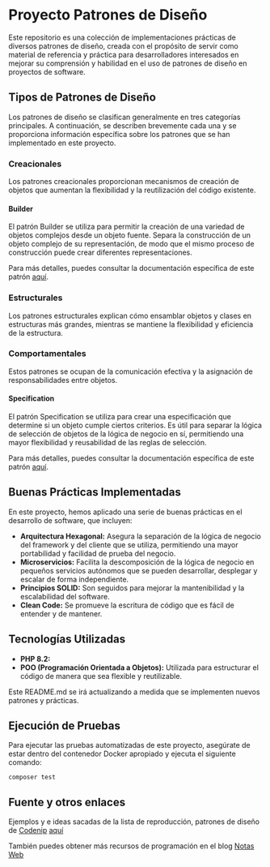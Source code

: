 # Proyecto Patrones de Diseño

Este repositorio es una colección de implementaciones prácticas de diversos patrones de diseño, creada con el propósito de servir como material de referencia y práctica para desarrolladores interesados en mejorar su comprensión y habilidad en el uso de patrones de diseño en proyectos de software.

## Tipos de Patrones de Diseño

Los patrones de diseño se clasifican generalmente en tres categorías principales. A continuación, se describen brevemente cada una y se proporciona información específica sobre los patrones que se han implementado en este proyecto.

### Creacionales

Los patrones creacionales proporcionan mecanismos de creación de objetos que aumentan la flexibilidad y la reutilización del código existente.

#### Builder

El patrón Builder se utiliza para permitir la creación de una variedad de objetos complejos desde un objeto fuente. Separa la construcción de un objeto complejo de su representación, de modo que el mismo proceso de construcción puede crear diferentes representaciones.

Para más detalles, puedes consultar la documentación específica de este patrón [aquí](https://designpatternsphp.readthedocs.io/en/latest/Creational/Builder/README.html).

### Estructurales

Los patrones estructurales explican cómo ensamblar objetos y clases en estructuras más grandes, mientras se mantiene la flexibilidad y eficiencia de la estructura.

### Comportamentales

Estos patrones se ocupan de la comunicación efectiva y la asignación de responsabilidades entre objetos.

#### Specification

El patrón Specification se utiliza para crear una especificación que determine si un objeto cumple ciertos criterios. Es útil para separar la lógica de selección de objetos de la lógica de negocio en sí, permitiendo una mayor flexibilidad y reusabilidad de las reglas de selección.

Para más detalles, puedes consultar la documentación específica de este patrón [aquí](https://designpatternsphp.readthedocs.io/en/latest/Behavioral/Specification/README.html).

## Buenas Prácticas Implementadas

En este proyecto, hemos aplicado una serie de buenas prácticas en el desarrollo de software, que incluyen:

- **Arquitectura Hexagonal:** Asegura la separación de la lógica de negocio del framework y del cliente que se utiliza, permitiendo una mayor portabilidad y facilidad de prueba del negocio.
- **Microservicios:** Facilita la descomposición de la lógica de negocio en pequeños servicios autónomos que se pueden desarrollar, desplegar y escalar de forma independiente.
- **Principios SOLID:** Son seguidos para mejorar la mantenibilidad y la escalabilidad del software.
- **Clean Code:** Se promueve la escritura de código que es fácil de entender y de mantener.

## Tecnologías Utilizadas

- **PHP 8.2:**
- **POO (Programación Orientada a Objetos):** Utilizada para estructurar el código de manera que sea flexible y reutilizable.

Este README.md se irá actualizando a medida que se implementen nuevos patrones y prácticas.


## Ejecución de Pruebas

Para ejecutar las pruebas automatizadas de este proyecto, asegúrate de estar dentro del contenedor Docker apropiado y ejecuta el siguiente comando:

```
composer test
```

## Fuente y otros enlaces
Ejemplos y e ideas sacadas de la lista de reproducción, patrones de diseño de [Codenip](https://www.youtube.com/@Codenip) 
[aquí](https://www.youtube.com/playlist?list=PLWpsZlKx38t84dV5eKAD5VAeiOe4A0UKT)

También puedes obtener más recursos de programación en el blog [Notas Web](https://notasweb.me/blog/)
